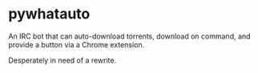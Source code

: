 pywhatauto
==========

An IRC bot that can auto-download torrents, download on command, and
provide a button via a Chrome extension.

Desperately in need of a rewrite.
